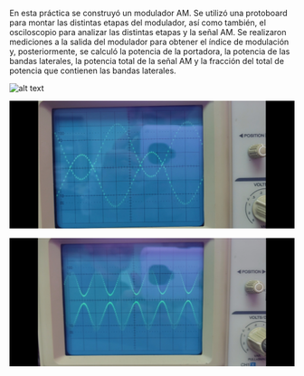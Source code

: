 En esta práctica se construyó un modulador AM. Se utilizó una protoboard para montar las distintas etapas del modulador, así como también, el osciloscopio para analizar las distintas etapas y la señal AM. Se realizaron mediciones a la salida del modulador para obtener el índice de modulación y, posteriormente, se calculó la potencia de la portadora, la potencia de las bandas laterales, la potencia total de la señal AM y la fracción del total de potencia que contienen las bandas laterales.

![alt text](./Imagenes/montaje-completo.jpg)

![alt text](./Imagenes/señal-AM-2.jpg)

![alt text](./Imagenes/señal-AM-4.jpg)